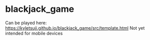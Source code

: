 # blackjack_game
Can be played here: https://kyletsuji.github.io/blackjack_game/src/template.html
Not yet intended for mobile devices
